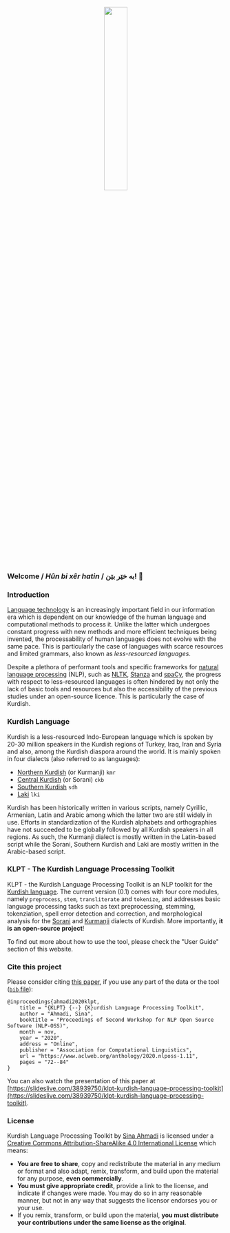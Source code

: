 <p align="center" width="100%">
    <img width="33%" src="https://raw.githubusercontent.com/sinaahmadi/klpt/master/docs/img/KLPT_logo.png"> 
</p>

### **Welcome / *Hûn bi xêr hatin* / بە خێر بێن!** 🙂


### Introduction

[Language technology](https://en.wikipedia.org/wiki/Language_technology) is an increasingly important field in our information era which is dependent on our knowledge of the human language and computational methods to process it. Unlike the latter which undergoes constant progress with new methods and more efficient techniques being invented, the processability of human languages does not evolve with the same pace. This is particularly the case of languages with scarce resources and limited grammars, also known as *less-resourced languages*.

Despite a plethora of performant tools and specific frameworks for [natural language processing](https://en.wikipedia.org/wiki/Natural_language_processing) (NLP), such as [NLTK](https://www.nltk.org/), [Stanza](https://stanfordnlp.github.io/stanza/) and [spaCy](https://github.com/explosion/spaCy), the progress with respect to less-resourced languages is often hindered by not only the lack of basic tools and resources but also the accessibility of the previous studies under an open-source licence. This is particularly the case of Kurdish.

### Kurdish Language

Kurdish is a less-resourced Indo-European language which is spoken by 20-30 million speakers in the Kurdish regions of Turkey, Iraq, Iran and Syria and also, among the Kurdish diaspora around the world. It is mainly spoken in four dialects (also referred to as languages):

- [Northern Kurdish](https://en.wikipedia.org/wiki/Kurmanji) (or Kurmanji) `kmr`
- [Central Kurdish](https://en.wikipedia.org/wiki/Sorani) (or Sorani) `ckb`
- [Southern Kurdish](https://en.wikipedia.org/wiki/Southern_Kurdish) `sdh`
- [Laki](https://en.wikipedia.org/wiki/Laki_language) `lki`

Kurdish has been historically written in various scripts, namely Cyrillic, Armenian, Latin and Arabic among which the latter two are still widely in use. Efforts in standardization of the Kurdish alphabets and orthographies have not succeeded to be globally followed by all Kurdish speakers in all regions. As such, the Kurmanji dialect is mostly written in the Latin-based script while the Sorani, Southern Kurdish and Laki are mostly written in the Arabic-based script.

### KLPT - The Kurdish Language Processing Toolkit

KLPT - the Kurdish Language Processing Toolkit is an NLP toolkit for the [Kurdish language](https://en.wikipedia.org/wiki/Kurdish_languages). The current version (0.1) comes with four core modules, namely `preprocess`, `stem`, `transliterate` and `tokenize`, and addresses basic language processing tasks such as text preprocessing, stemming, tokenziation, spell error detection and correction, and morphological analysis for the [Sorani](https://en.wikipedia.org/wiki/Sorani) and [Kurmanji](https://en.wikipedia.org/wiki/Kurmanji) dialects of Kurdish. More importantly, **it is an open-source project**!

To find out more about how to use the tool, please check the "User Guide" section of this website. 

### Cite this project

Please consider citing [this paper](https://sinaahmadi.github.io/docs/articles/ahmadi2020klpt.pdf), if you use any part of the data or the tool ([`bib` file](https://sinaahmadi.github.io/bibliography/ahmadi2020klpt.txt)):

	@inproceedings{ahmadi2020klpt,
	    title = "{KLPT} {--} {K}urdish Language Processing Toolkit",
	    author = "Ahmadi, Sina",
	    booktitle = "Proceedings of Second Workshop for NLP Open Source Software (NLP-OSS)",
	    month = nov,
	    year = "2020",
	    address = "Online",
	    publisher = "Association for Computational Linguistics",
	    url = "https://www.aclweb.org/anthology/2020.nlposs-1.11",
	    pages = "72--84"
	}

You can also watch the presentation of this paper at [https://slideslive.com/38939750/klpt-kurdish-language-processing-toolkit](https://slideslive.com/38939750/klpt-kurdish-language-processing-toolkit).

### License 

<span xmlns:dct="http://purl.org/dc/terms/" property="dct:title">Kurdish Language Processing Toolkit</span> by <a xmlns:cc="http://creativecommons.org/ns#" href="https://github.com/sinaahmadi/klpt" property="cc:attributionName" rel="cc:attributionURL">Sina Ahmadi</a> is licensed under a <a rel="license" href="http://creativecommons.org/licenses/by-sa/4.0/">Creative Commons Attribution-ShareAlike 4.0 International License</a> which means:

- **You are free to share**, copy and redistribute the material in any medium or format and also adapt, remix, transform, and build upon the material
for any purpose, **even commercially**. 
- **You must give appropriate credit**, provide a link to the license, and indicate if changes were made. You may do so in any reasonable manner, but not in any way that suggests the licensor endorses you or your use.
- If you remix, transform, or build upon the material, **you must distribute your contributions under the same license as the original**. 



